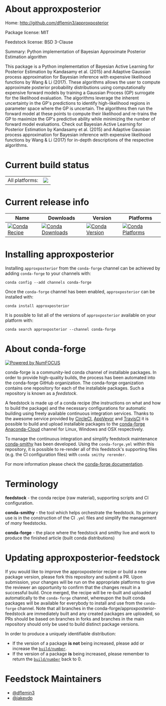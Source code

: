 About approxposterior
=====================

Home: http://github.com/dflemin3/approxposterior

Package license: MIT

Feedstock license: BSD 3-Clause

Summary: Python implementation of Bayesian Approximate Posterior Estimation algorithm

This package is a Python implementation of Bayesian Active Learning for
Posterior Estimation by Kandasamy et al. (2015) and Adaptive Gaussian
process approximation for Bayesian inference with expensive likelihood
functions by Wang & Li (2017). These algorithms allows the user to compute
approximate posterior probability distributions using computationally
expensive forward models by training a Gaussian Process (GP) surrogate
for the likelihood evaluation. The algorithms leverage the inherent
uncertainty in the GP's predictions to identify high-likelihood regions
in parameter space where the GP is uncertain. The algorithms then run the
forward model at these points to compute their likelihood and re-trains
the GP to maximize the GP's predictive ability while minimizing the number
of forward model evaluations. Check out Bayesian Active Learning for
Posterior Estimation by Kandasamy et al. (2015) and Adaptive Gaussian
process approximation for Bayesian inference with expensive likelihood
functions by Wang & Li (2017) for in-depth descriptions of the respective
algorithms.


Current build status
====================


<table><tr><td>All platforms:</td>
    <td>
      <a href="https://dev.azure.com/conda-forge/feedstock-builds/_build/latest?definitionId=2702&branchName=master">
        <img src="https://dev.azure.com/conda-forge/feedstock-builds/_apis/build/status/approxposterior-feedstock?branchName=master">
      </a>
    </td>
  </tr>
</table>

Current release info
====================

| Name | Downloads | Version | Platforms |
| --- | --- | --- | --- |
| [![Conda Recipe](https://img.shields.io/badge/recipe-approxposterior-green.svg)](https://anaconda.org/conda-forge/approxposterior) | [![Conda Downloads](https://img.shields.io/conda/dn/conda-forge/approxposterior.svg)](https://anaconda.org/conda-forge/approxposterior) | [![Conda Version](https://img.shields.io/conda/vn/conda-forge/approxposterior.svg)](https://anaconda.org/conda-forge/approxposterior) | [![Conda Platforms](https://img.shields.io/conda/pn/conda-forge/approxposterior.svg)](https://anaconda.org/conda-forge/approxposterior) |

Installing approxposterior
==========================

Installing `approxposterior` from the `conda-forge` channel can be achieved by adding `conda-forge` to your channels with:

```
conda config --add channels conda-forge
```

Once the `conda-forge` channel has been enabled, `approxposterior` can be installed with:

```
conda install approxposterior
```

It is possible to list all of the versions of `approxposterior` available on your platform with:

```
conda search approxposterior --channel conda-forge
```


About conda-forge
=================

[![Powered by NumFOCUS](https://img.shields.io/badge/powered%20by-NumFOCUS-orange.svg?style=flat&colorA=E1523D&colorB=007D8A)](http://numfocus.org)

conda-forge is a community-led conda channel of installable packages.
In order to provide high-quality builds, the process has been automated into the
conda-forge GitHub organization. The conda-forge organization contains one repository
for each of the installable packages. Such a repository is known as a *feedstock*.

A feedstock is made up of a conda recipe (the instructions on what and how to build
the package) and the necessary configurations for automatic building using freely
available continuous integration services. Thanks to the awesome service provided by
[CircleCI](https://circleci.com/), [AppVeyor](https://www.appveyor.com/)
and [TravisCI](https://travis-ci.com/) it is possible to build and upload installable
packages to the [conda-forge](https://anaconda.org/conda-forge)
[Anaconda-Cloud](https://anaconda.org/) channel for Linux, Windows and OSX respectively.

To manage the continuous integration and simplify feedstock maintenance
[conda-smithy](https://github.com/conda-forge/conda-smithy) has been developed.
Using the ``conda-forge.yml`` within this repository, it is possible to re-render all of
this feedstock's supporting files (e.g. the CI configuration files) with ``conda smithy rerender``.

For more information please check the [conda-forge documentation](https://conda-forge.org/docs/).

Terminology
===========

**feedstock** - the conda recipe (raw material), supporting scripts and CI configuration.

**conda-smithy** - the tool which helps orchestrate the feedstock.
                   Its primary use is in the construction of the CI ``.yml`` files
                   and simplify the management of *many* feedstocks.

**conda-forge** - the place where the feedstock and smithy live and work to
                  produce the finished article (built conda distributions)


Updating approxposterior-feedstock
==================================

If you would like to improve the approxposterior recipe or build a new
package version, please fork this repository and submit a PR. Upon submission,
your changes will be run on the appropriate platforms to give the reviewer an
opportunity to confirm that the changes result in a successful build. Once
merged, the recipe will be re-built and uploaded automatically to the
`conda-forge` channel, whereupon the built conda packages will be available for
everybody to install and use from the `conda-forge` channel.
Note that all branches in the conda-forge/approxposterior-feedstock are
immediately built and any created packages are uploaded, so PRs should be based
on branches in forks and branches in the main repository should only be used to
build distinct package versions.

In order to produce a uniquely identifiable distribution:
 * If the version of a package **is not** being increased, please add or increase
   the [``build/number``](https://conda.io/docs/user-guide/tasks/build-packages/define-metadata.html#build-number-and-string).
 * If the version of a package **is** being increased, please remember to return
   the [``build/number``](https://conda.io/docs/user-guide/tasks/build-packages/define-metadata.html#build-number-and-string)
   back to 0.

Feedstock Maintainers
=====================

* [@dflemin3](https://github.com/dflemin3/)
* [@jakevdp](https://github.com/jakevdp/)

